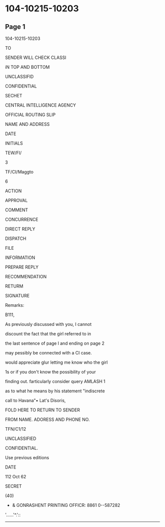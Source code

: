 # 104-10215-10203

## Page 1

104-10215-10203

TO

SENDER WILL CHECK CLASSI

iN TOP AND BOTTOM

UNCLASSIFID

CONFIDENTIAL

SECHET

CENTRAL INTELLIGENCE AGENCY

OFFICIAL ROUTING SLIP

NAME AND ADDRESS

DATE

INITIALS

TEW/FI/

3

TF/CI/Maggto

6

ACTION

APPROVAL

COMMENT

CONCURRENCE

DIRECT REPLY

DISPATCH

FILE

INFORMATION

PREPARE REPLY

RECOMMENDATION

RETURM

SIGNATURE

Remarks:

B111,

As previously discussed with you, I cannot

discount the fact that the girl referred to in

the last sentence of page l and ending on page 2

may pessibly be connected with a CI case.

would appreciate glur letting me know who the girl

1s or if you don't know the possibility of your

finding out. farticularly consider query AMLASH 1

as to what he means by his statement "indiscrete

call to Havana"• Lat's Disoris,

FOLD HERE TO RETURN TO SENDER

FROM NAME. ADORESS AND PHONE NO.

TFN/C1/12

UNCLASSIFIED

CONFIDENTIAL.

Use previous editions

DATE

112 Oct 62

SECRET

(40)

* & GONRASHENT PRINTING OFFICR: 8861 0--587282

'......'^.'::

---

